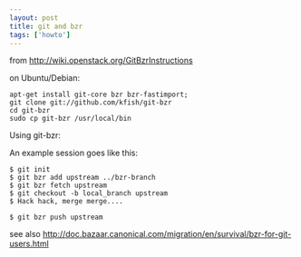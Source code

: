```yaml
---
layout: post
title: git and bzr
tags: ['howto']
---
```


from http://wiki.openstack.org/GitBzrInstructions

on Ubuntu/Debian:

    apt-get install git-core bzr bzr-fastimport; 
    git clone git://github.com/kfish/git-bzr
    cd git-bzr
    sudo cp git-bzr /usr/local/bin

Using git-bzr:

An example session goes like this:

    $ git init
    $ git bzr add upstream ../bzr-branch
    $ git bzr fetch upstream
    $ git checkout -b local_branch upstream
    $ Hack hack, merge merge....

    $ git bzr push upstream

see also http://doc.bazaar.canonical.com/migration/en/survival/bzr-for-git-users.html

